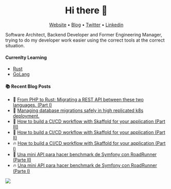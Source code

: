 <h1 align="center">Hi there 👋</h1>

<p align="center">
  <a href="https://www.equationlabs.io/">Website</a> •
  <a href="https://blog.equationlabs.io/">Blog</a> •
  <a href="https://twitter.com/rcastellanosm">Twitter</a> •
  <a href="https://www.linkedin.com/in/raulcastellanos">Linkedin</a>
</p>


Software Architect, Backend Developer and Former Engineering Manager, trying to do my developer work easier using the correct tools at the correct situation. 

#### Currenlty Learning
- [Rust](https://www.rust-lang.org)
- [GoLang](https://www.google.com/search?client=safari&rls=en&q=golang&ie=UTF-8&oe=UTF-8)

#### :books: Recent Blog Posts
<!-- BLOGPOSTS:START -->
 - 💫 [From PHP to Rust: Migrating a REST API between these two languages. &lpar;Part I&rpar;](https://blog.equationlabs.io/from-php-to-rust-migrating-a-rest-api-between-these-two-languages-part-i)
 - 🌮 [Managing database migrations safely in high replicated k8s deployment.](https://blog.equationlabs.io/managing-database-migrations-safely-in-high-replicated-k8s-deployment)
 - 💯 [How to build a CI/CD workflow with Skaffold for your application &lpar;Part III&rpar;](https://blog.equationlabs.io/how-to-build-a-cicd-workflow-with-skaffold-for-your-application-part-iii)
 - 🌮 [How to build a CI/CD workflow with Skaffold for your application &lpar;Part II&rpar;](https://blog.equationlabs.io/how-to-build-a-cicd-workflow-with-skaffold-for-your-application-part-ii)
 - 🔥 [How to build a CI/CD workflow with Skaffold for your application &lpar;Part I&rpar;](https://blog.equationlabs.io/cicd-workflow-with-skaffold-for-your-application-part-i)
 - 🚀 [Una mini API para hacer benchmark de Symfony con RoadRunner &lpar;Parte II&rpar;](https://blog.equationlabs.io/una-mini-api-para-hacer-benchmark-de-symfony-con-roadrunner-parte-ii)
 - 🔥 [Una mini API para hacer benchmark de Symfony con RoadRunner &lpar;Parte I&rpar;](https://blog.equationlabs.io/una-mini-api-para-hacer-benchmark-de-symfony-con-roadrunner-parte-i)<!-- BLOGPOSTS:END -->



![](https://komarev.com/ghpvc/?username=racastellanosm)

